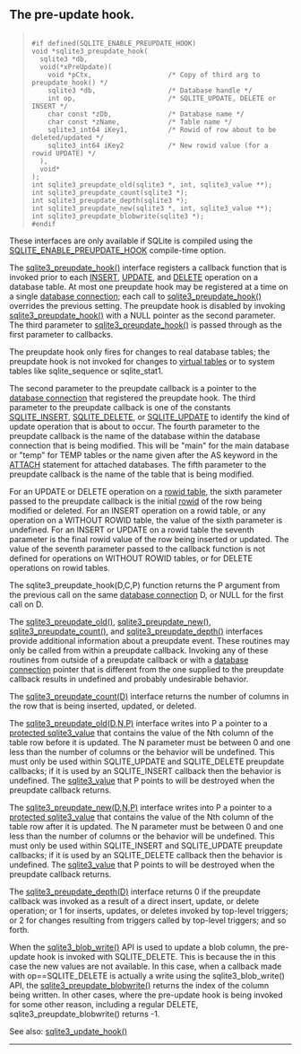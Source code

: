 ## The pre\-update hook.




> ```
> 
> #if defined(SQLITE_ENABLE_PREUPDATE_HOOK)
> void *sqlite3_preupdate_hook(
>   sqlite3 *db,
>   void(*xPreUpdate)(
>     void *pCtx,                   /* Copy of third arg to preupdate_hook() */
>     sqlite3 *db,                  /* Database handle */
>     int op,                       /* SQLITE_UPDATE, DELETE or INSERT */
>     char const *zDb,              /* Database name */
>     char const *zName,            /* Table name */
>     sqlite3_int64 iKey1,          /* Rowid of row about to be deleted/updated */
>     sqlite3_int64 iKey2           /* New rowid value (for a rowid UPDATE) */
>   ),
>   void*
> );
> int sqlite3_preupdate_old(sqlite3 *, int, sqlite3_value **);
> int sqlite3_preupdate_count(sqlite3 *);
> int sqlite3_preupdate_depth(sqlite3 *);
> int sqlite3_preupdate_new(sqlite3 *, int, sqlite3_value **);
> int sqlite3_preupdate_blobwrite(sqlite3 *);
> #endif
> 
> ```



These interfaces are only available if SQLite is compiled using the
[SQLITE\_ENABLE\_PREUPDATE\_HOOK](compile.html#enable_preupdate_hook) compile\-time option.


The [sqlite3\_preupdate\_hook()](#sqlite3_preupdate_blobwrite) interface registers a callback function
that is invoked prior to each [INSERT](lang_insert.html), [UPDATE](lang_update.html), and [DELETE](lang_delete.html) operation
on a database table.
At most one preupdate hook may be registered at a time on a single
[database connection](#sqlite3); each call to [sqlite3\_preupdate\_hook()](#sqlite3_preupdate_blobwrite) overrides
the previous setting.
The preupdate hook is disabled by invoking [sqlite3\_preupdate\_hook()](#sqlite3_preupdate_blobwrite)
with a NULL pointer as the second parameter.
The third parameter to [sqlite3\_preupdate\_hook()](#sqlite3_preupdate_blobwrite) is passed through as
the first parameter to callbacks.


The preupdate hook only fires for changes to real database tables; the
preupdate hook is not invoked for changes to [virtual tables](vtab.html) or to
system tables like sqlite\_sequence or sqlite\_stat1\.


The second parameter to the preupdate callback is a pointer to
the [database connection](#sqlite3) that registered the preupdate hook.
The third parameter to the preupdate callback is one of the constants
[SQLITE\_INSERT](#SQLITE_ALTER_TABLE), [SQLITE\_DELETE](#SQLITE_ALTER_TABLE), or [SQLITE\_UPDATE](#SQLITE_ALTER_TABLE) to identify the
kind of update operation that is about to occur.
The fourth parameter to the preupdate callback is the name of the
database within the database connection that is being modified. This
will be "main" for the main database or "temp" for TEMP tables or
the name given after the AS keyword in the [ATTACH](lang_attach.html) statement for attached
databases.
The fifth parameter to the preupdate callback is the name of the
table that is being modified.


For an UPDATE or DELETE operation on a [rowid table](rowidtable.html), the sixth
parameter passed to the preupdate callback is the initial [rowid](lang_createtable.html#rowid) of the
row being modified or deleted. For an INSERT operation on a rowid table,
or any operation on a WITHOUT ROWID table, the value of the sixth
parameter is undefined. For an INSERT or UPDATE on a rowid table the
seventh parameter is the final rowid value of the row being inserted
or updated. The value of the seventh parameter passed to the callback
function is not defined for operations on WITHOUT ROWID tables, or for
DELETE operations on rowid tables.


The sqlite3\_preupdate\_hook(D,C,P) function returns the P argument from
the previous call on the same [database connection](#sqlite3) D, or NULL for
the first call on D.


The [sqlite3\_preupdate\_old()](#sqlite3_preupdate_blobwrite), [sqlite3\_preupdate\_new()](#sqlite3_preupdate_blobwrite),
[sqlite3\_preupdate\_count()](#sqlite3_preupdate_blobwrite), and [sqlite3\_preupdate\_depth()](#sqlite3_preupdate_blobwrite) interfaces
provide additional information about a preupdate event. These routines
may only be called from within a preupdate callback. Invoking any of
these routines from outside of a preupdate callback or with a
[database connection](#sqlite3) pointer that is different from the one supplied
to the preupdate callback results in undefined and probably undesirable
behavior.


The [sqlite3\_preupdate\_count(D)](#sqlite3_preupdate_blobwrite) interface returns the number of columns
in the row that is being inserted, updated, or deleted.


The [sqlite3\_preupdate\_old(D,N,P)](#sqlite3_preupdate_blobwrite) interface writes into P a pointer to
a [protected sqlite3\_value](#sqlite3_value) that contains the value of the Nth column of
the table row before it is updated. The N parameter must be between 0
and one less than the number of columns or the behavior will be
undefined. This must only be used within SQLITE\_UPDATE and SQLITE\_DELETE
preupdate callbacks; if it is used by an SQLITE\_INSERT callback then the
behavior is undefined. The [sqlite3\_value](#sqlite3_value) that P points to
will be destroyed when the preupdate callback returns.


The [sqlite3\_preupdate\_new(D,N,P)](#sqlite3_preupdate_blobwrite) interface writes into P a pointer to
a [protected sqlite3\_value](#sqlite3_value) that contains the value of the Nth column of
the table row after it is updated. The N parameter must be between 0
and one less than the number of columns or the behavior will be
undefined. This must only be used within SQLITE\_INSERT and SQLITE\_UPDATE
preupdate callbacks; if it is used by an SQLITE\_DELETE callback then the
behavior is undefined. The [sqlite3\_value](#sqlite3_value) that P points to
will be destroyed when the preupdate callback returns.


The [sqlite3\_preupdate\_depth(D)](#sqlite3_preupdate_blobwrite) interface returns 0 if the preupdate
callback was invoked as a result of a direct insert, update, or delete
operation; or 1 for inserts, updates, or deletes invoked by top\-level
triggers; or 2 for changes resulting from triggers called by top\-level
triggers; and so forth.


When the [sqlite3\_blob\_write()](#sqlite3_blob_write) API is used to update a blob column,
the pre\-update hook is invoked with SQLITE\_DELETE. This is because the
in this case the new values are not available. In this case, when a
callback made with op\=\=SQLITE\_DELETE is actually a write using the
sqlite3\_blob\_write() API, the [sqlite3\_preupdate\_blobwrite()](#sqlite3_preupdate_blobwrite) returns
the index of the column being written. In other cases, where the
pre\-update hook is being invoked for some other reason, including a
regular DELETE, sqlite3\_preupdate\_blobwrite() returns \-1\.


See also: [sqlite3\_update\_hook()](#sqlite3_update_hook)




---



